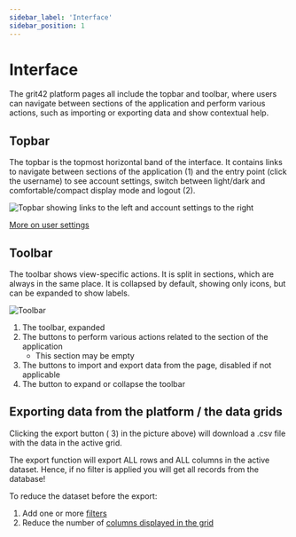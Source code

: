 ```yaml
---
sidebar_label: 'Interface'
sidebar_position: 1
---
```


# Interface

The grit42 platform pages all include the topbar and toolbar, where users can navigate between sections of the application and perform various actions, such as importing or exporting data and show contextual help.

## Topbar

The topbar is the topmost horizontal band of the interface. It contains links to navigate between sections of the application (1) and the entry point (click the username) to see account settings, switch between light/dark and comfortable/compact display mode and logout (2).

![Topbar showing links to the left and account settings to the right](./assets/navbar_annotated.png)

[More on user settings](./account-settings.md)

## Toolbar

The toolbar shows view-specific actions. It is split in sections, which are always in the same place. It is collapsed by default, showing only icons, but can be expanded to show labels.

![Toolbar](./assets/toolbar_annotated.png)
1. The toolbar, expanded
2. The buttons to perform various actions related to the section of the application
    - This section may be empty
3. The buttons to import and export data from the page, disabled if not applicable
4. The button to expand or collapse the toolbar


## Exporting data from the platform / the data grids

Clicking the export button ( 3) in the picture above) will download a .csv file with the data in the active grid.

The export function will export ALL rows and ALL columns in the active dataset. Hence, if no filter is applied you will get all records from the database!

To reduce the dataset before the export:

1. Add one or more [filters](./data-grids.md#filtering)
2. Reduce the number of [columns displayed in the grid](./data-grids.md#column-visibility)



